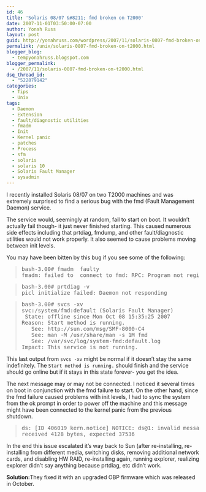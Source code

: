 ```yaml
---
id: 46
title: 'Solaris 08/07 &#8211; fmd broken on T2000'
date: 2007-11-01T03:50:00-07:00
author: Yonah Russ
layout: post
guid: http://yonahruss.com/wordpress/2007/11/solaris-0807-fmd-broken-on-t2000.html
permalink: /unix/solaris-0807-fmd-broken-on-t2000.html
blogger_blog:
  - tempyonahruss.blogspot.com
blogger_permalink:
  - /2007/11/solaris-0807-fmd-broken-on-t2000.html
dsq_thread_id:
  - "522879142"
categories:
  - Tips
  - Unix
tags:
  - Daemon
  - Extension
  - fault/diagnostic utilities
  - fmadm
  - Init
  - Kernel panic
  - patches
  - Process
  - sfm
  - solaris
  - solaris 10
  - Solaris Fault Manager
  - sysadmin
---
```

I recently installed Solaris 08/07 on two T2000 machines and was extremely surprised to find a serious bug with the fmd (Fault Management Daemon) service.

The service would, seemingly at random, fail to start on boot. It wouldn&#8217;t actually fail though- it just never finished starting. This caused numerous side effects including that prtdiag, fmdump, and other fault/diagnostic utilities would not work properly. It also seemed to cause problems moving between init levels.

You may have been bitten by this bug if you see some of the following:

> <pre>bash-3.00# fmadm  faulty<br />fmadm: failed to  connect to fmd: RPC: Program not registered</pre>

> <pre>bash-3.00# prtdiag -v<br />picl_initialize failed: Daemon not responding</pre>

> <pre>bash-3.00# svcs -xv<br />svc:/system/fmd:default (Solaris Fault Manager)<br /> State: offline since Mon Oct 08 15:35:25 2007<br />Reason: Start method is running.<br />   See: http://sun.com/msg/SMF-8000-C4<br />   See: man -M /usr/share/man -s 1M fmd<br />   See: /var/svc/log/system-fmd:default.log<br />Impact: This service is not running.<br /></pre>

This last output from `svcs -xv` might be normal if it doesn&#8217;t stay the same indefinitely. The `Start method is running.` should finish and the service should go online but if it stays in this state forever- you get the idea.

The next message may or may not be connected. I noticed it several times on boot in conjunction with the fmd failure to start. On the other hand, since the fmd failure caused problems with init levels, I had to sync the system from the ok prompt in order to power off the machine and this message might have been connected to the kernel panic from the previous shutdown.

> <pre>ds: [ID 406019 kern.notice] NOTICE: ds@1: invalid message length, <br />received 4128 bytes, expected 37536<br /></pre>

In the end this issue escalated it&#8217;s way back to Sun (after re-installing, re-installing from different media, switching disks, removing additional network cards, and disabling HW RAID, re-installing again, running explorer, realizing explorer didn&#8217;t say anything because prtdiag, etc didn&#8217;t work.

<span style="font-weight:bold;">Solution:</span>They fixed it with an upgraded OBP firmware which was released in October.